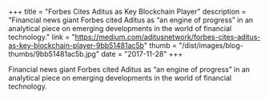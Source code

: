 +++
title = "Forbes Cites Aditus as Key Blockchain Player"
description = "Financial news giant Forbes cited Aditus as “an engine of progress” in an analytical piece on emerging developments in the world of financial technology."
link = "https://medium.com/aditusnetwork/forbes-cites-aditus-as-key-blockchain-player-9bb51481ac5b"
thumb = "/dist/images/blog-thumbs/9bb51481ac5b.jpg"
date = "2017-11-28"
+++

Financial news giant Forbes cited Aditus as “an engine of progress” in an analytical piece on emerging developments in the world of financial technology.